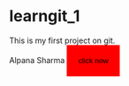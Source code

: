 # learngit_1
This is my first project on git. <br/> Alpana Sharma
<button style="background-color:red; padding:20px; border:1px solid red;">click now</button>
